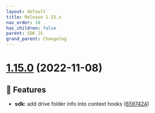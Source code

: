 ```yaml
---
layout: default
title: Release 1.15.x
nav_order: 18
has_children: false
parent: SDK JS
grand_parent: Changelog
---
```


# [1.15.0](https://github.com/lumapps/lumapps-sdk-js/compare/v1.14.0...v1.15.0) (2022-11-08)

## 🚀 Features

- **sdk:** add drive folder info into context hooks ([6597424](https://github.com/lumapps/lumapps-sdk-js/commit/6597424b11c616c78b4f1b6480ae16aa87a11ef5))
